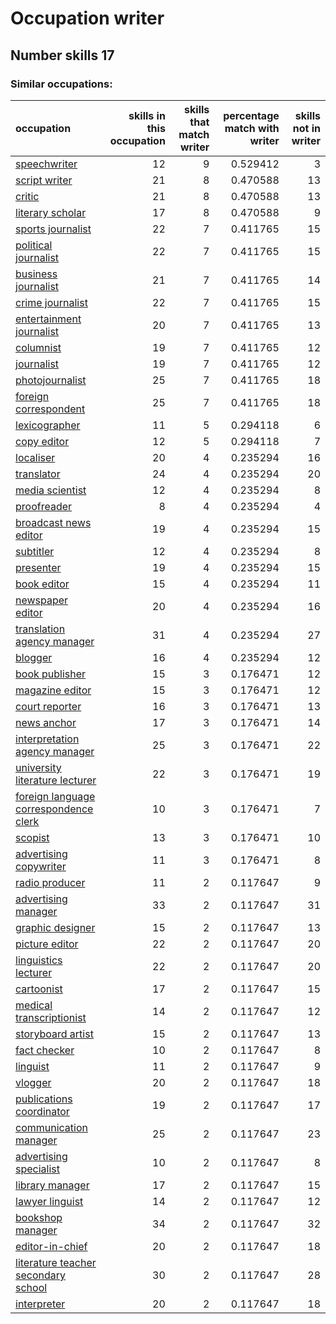 # Occupation writer
## Number skills 17
### Similar occupations:
| occupation                                                                        |   skills in this occupation |   skills that match writer |   percentage match with writer |   skills not in writer |
|:----------------------------------------------------------------------------------|----------------------------:|---------------------------:|-------------------------------:|-----------------------:|
| [speechwriter](speechwriter.md)                                                   |                          12 |                          9 |                       0.529412 |                      3 |
| [script writer](script_writer.md)                                                 |                          21 |                          8 |                       0.470588 |                     13 |
| [critic](critic.md)                                                               |                          21 |                          8 |                       0.470588 |                     13 |
| [literary scholar](literary_scholar.md)                                           |                          17 |                          8 |                       0.470588 |                      9 |
| [sports journalist](sports_journalist.md)                                         |                          22 |                          7 |                       0.411765 |                     15 |
| [political journalist](political_journalist.md)                                   |                          22 |                          7 |                       0.411765 |                     15 |
| [business journalist](business_journalist.md)                                     |                          21 |                          7 |                       0.411765 |                     14 |
| [crime journalist](crime_journalist.md)                                           |                          22 |                          7 |                       0.411765 |                     15 |
| [entertainment journalist](entertainment_journalist.md)                           |                          20 |                          7 |                       0.411765 |                     13 |
| [columnist](columnist.md)                                                         |                          19 |                          7 |                       0.411765 |                     12 |
| [journalist](journalist.md)                                                       |                          19 |                          7 |                       0.411765 |                     12 |
| [photojournalist](photojournalist.md)                                             |                          25 |                          7 |                       0.411765 |                     18 |
| [foreign correspondent](foreign_correspondent.md)                                 |                          25 |                          7 |                       0.411765 |                     18 |
| [lexicographer](lexicographer.md)                                                 |                          11 |                          5 |                       0.294118 |                      6 |
| [copy editor](copy_editor.md)                                                     |                          12 |                          5 |                       0.294118 |                      7 |
| [localiser](localiser.md)                                                         |                          20 |                          4 |                       0.235294 |                     16 |
| [translator](translator.md)                                                       |                          24 |                          4 |                       0.235294 |                     20 |
| [media scientist](media_scientist.md)                                             |                          12 |                          4 |                       0.235294 |                      8 |
| [proofreader](proofreader.md)                                                     |                           8 |                          4 |                       0.235294 |                      4 |
| [broadcast news editor](broadcast_news_editor.md)                                 |                          19 |                          4 |                       0.235294 |                     15 |
| [subtitler](subtitler.md)                                                         |                          12 |                          4 |                       0.235294 |                      8 |
| [presenter](presenter.md)                                                         |                          19 |                          4 |                       0.235294 |                     15 |
| [book editor](book_editor.md)                                                     |                          15 |                          4 |                       0.235294 |                     11 |
| [newspaper editor](newspaper_editor.md)                                           |                          20 |                          4 |                       0.235294 |                     16 |
| [translation agency manager](translation_agency_manager.md)                       |                          31 |                          4 |                       0.235294 |                     27 |
| [blogger](blogger.md)                                                             |                          16 |                          4 |                       0.235294 |                     12 |
| [book publisher](book_publisher.md)                                               |                          15 |                          3 |                       0.176471 |                     12 |
| [magazine editor](magazine_editor.md)                                             |                          15 |                          3 |                       0.176471 |                     12 |
| [court reporter](court_reporter.md)                                               |                          16 |                          3 |                       0.176471 |                     13 |
| [news anchor](news_anchor.md)                                                     |                          17 |                          3 |                       0.176471 |                     14 |
| [interpretation agency manager](interpretation_agency_manager.md)                 |                          25 |                          3 |                       0.176471 |                     22 |
| [university literature lecturer](university_literature_lecturer.md)               |                          22 |                          3 |                       0.176471 |                     19 |
| [foreign language correspondence clerk](foreign_language_correspondence_clerk.md) |                          10 |                          3 |                       0.176471 |                      7 |
| [scopist](scopist.md)                                                             |                          13 |                          3 |                       0.176471 |                     10 |
| [advertising copywriter](advertising_copywriter.md)                               |                          11 |                          3 |                       0.176471 |                      8 |
| [radio producer](radio_producer.md)                                               |                          11 |                          2 |                       0.117647 |                      9 |
| [advertising manager](advertising_manager.md)                                     |                          33 |                          2 |                       0.117647 |                     31 |
| [graphic designer](graphic_designer.md)                                           |                          15 |                          2 |                       0.117647 |                     13 |
| [picture editor](picture_editor.md)                                               |                          22 |                          2 |                       0.117647 |                     20 |
| [linguistics lecturer](linguistics_lecturer.md)                                   |                          22 |                          2 |                       0.117647 |                     20 |
| [cartoonist](cartoonist.md)                                                       |                          17 |                          2 |                       0.117647 |                     15 |
| [medical transcriptionist](medical_transcriptionist.md)                           |                          14 |                          2 |                       0.117647 |                     12 |
| [storyboard artist](storyboard_artist.md)                                         |                          15 |                          2 |                       0.117647 |                     13 |
| [fact checker](fact_checker.md)                                                   |                          10 |                          2 |                       0.117647 |                      8 |
| [linguist](linguist.md)                                                           |                          11 |                          2 |                       0.117647 |                      9 |
| [vlogger](vlogger.md)                                                             |                          20 |                          2 |                       0.117647 |                     18 |
| [publications coordinator](publications_coordinator.md)                           |                          19 |                          2 |                       0.117647 |                     17 |
| [communication manager](communication_manager.md)                                 |                          25 |                          2 |                       0.117647 |                     23 |
| [advertising specialist](advertising_specialist.md)                               |                          10 |                          2 |                       0.117647 |                      8 |
| [library manager](library_manager.md)                                             |                          17 |                          2 |                       0.117647 |                     15 |
| [lawyer linguist](lawyer_linguist.md)                                             |                          14 |                          2 |                       0.117647 |                     12 |
| [bookshop manager](bookshop_manager.md)                                           |                          34 |                          2 |                       0.117647 |                     32 |
| [editor-in-chief](editor-in-chief.md)                                             |                          20 |                          2 |                       0.117647 |                     18 |
| [literature teacher secondary school](literature_teacher_secondary_school.md)     |                          30 |                          2 |                       0.117647 |                     28 |
| [interpreter](interpreter.md)                                                     |                          20 |                          2 |                       0.117647 |                     18 |
